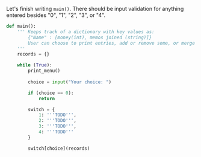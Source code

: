 <!--title={main()}-->

<!--badges={Python:70}-->

<!--concepts={BooleanOperators.mdx, Lists.mdx, Dictionaries.mdx, UserInput.mdx, IfStatements.mdx, Casting.mdx, WhileLoops.mdx, IndexingDictionaries.mdx}-->

Let's finish writing `main()`. There should be input validation for anything entered besides "0", "1", "2", "3", or "4".

```python
def main():
    ''' Keeps track of a dictionary with key values as:
        {"Name" : [money(int), memos joined (string)]}
        User can choose to print entries, add or remove some, or merge them
    '''
    records = {}

    while (True):
        print_menu()
    
        choice = input("Your choice: ")

        if (choice == 0):
            return

        switch = {
            1: '''TODO''',
            2: '''TODO''',
            3: '''TODO''',
            4: '''TODO'''
        }

        switch[choice](records)
```

